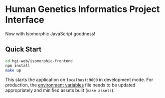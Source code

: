 # Human Genetics Informatics Project Interface

Now with Isomorphic JavaScript goodness!

## Quick Start

```sh
cd hgi-web/isomorphic-frontend
npm install
make up
```

This starts the application on `localhost:9000` in development mode. For
production, the [environment variables](.env) file needs to be updated
appropriately and minified assets built (`make assets`).

<!--
### Containerisation with Docker

From the project root:

```sh
docker build -t frontend .
./boot.sh
```

This will start the frontend behind a reverse proxy in the container,
through port 80 by default. If the app needs to run from a non-root
location, then the base path can be added as an [environment
variable](.env) using the `BASE_PATH` key (e.g., `BASE_PATH=/app`).
-->
